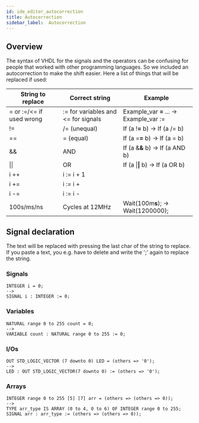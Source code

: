 ```yaml
---
id: ide_editor_autocorrection
title: Autocorrection
sidebar_label:  Autocorrection
---
```


## Overview
The syntax of VHDL for the signals and the operators can be confusing for people that worked with other programming languages. 
So we included an autocorrection to make the shift easier. Here a list of things that will be replaced if used:

| String to replace        | Correct string                      | Example                                 |
|--------------------------|-------------------------------------|-----------------------------------------|
| = or :=/<= if used wrong | := for variables and <= for signals | Example_var **=** ... -> Example_var := |
| !=                       | /= (unequal)                        | If (a !**=** b) -> If (a /= b)          |
| ==                       | = (equal)                           | If (a =**=** b) -> If (a = b)           |
| &&                       | AND                                 | If (a &**&** b) -> If (a AND b)         |
| &#x7c;&#x7c;                     | OR                                  | If (a &#x7c;**&#x7c;** b) -> If (a OR b)          |
| i ++                     | i := i + 1                          |                                         |
| i +=                     | i := i +                            |                                         |
| i -=                     | i := i -                            |                                         |
| 100s/ms/ns               | Cycles at 12MHz                     | Wait(100m**s**); -> Wait(1200000);      |

## Signal declaration
The text will be replaced with pressing the last char of the string to replace. If you paste a text, you e.g. have to delete and write the ';' again to replace the string.

### Signals 
```vhdp
INTEGER i = 0;
-->
SIGNAL i : INTEGER := 0;
```
### Variables 
```vhdp
NATURAL range 0 to 255 count = 0; 
-->
VARIABLE count : NATURAL range 0 to 255 := 0;
```
### I/Os     
```vhdp
OUT STD_LOGIC_VECTOR (7 downto 0) LED = (others => '0');
-->
LED : OUT STD_LOGIC_VECTOR(7 downto 0) := (others => '0');
```
### Arrays  
```vhdp
INTEGER range 0 to 255 [5] [7] arr = (others => (others => 0));
-->
TYPE arr_type IS ARRAY (0 to 4, 0 to 6) OF INTEGER range 0 to 255;
SIGNAL arr : arr_type := (others => (others => 0));
```